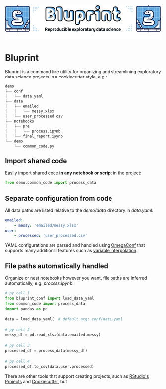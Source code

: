 ![logo](docs/source/images/bluprint_logo.png)

# Bluprint

Bluprint is a command line utility for organizing and streamlining exploratory data science projects in a cookiecutter style, e.g.:

```
demo
├── conf
│   └── data.yaml
├── data
│   ├── emailed
│   │   └── messy.xlsx
│   └── user_processed.csv
├── notebooks
│   ├── pre
│   │   └── process.ipynb
│   └── final_report.ipynb
└── demo
    └── common_code.py

```

## Import shared code

Easily import shared code **in any notebook or script** in the project:

```py
from demo.common_code import process_data
```

## Separate configuration from code

All data paths are listed relative to the *demo/data* directory in *data.yaml*:

```yaml
emailed:
	- messy: 'emailed/messy.xlsx'
user:
	- processed: 'user_processed.csv'
```

YAML configurations are parsed and handled using [OmegaConf]() that supports many additional features such as [variable interpolation]().

## File paths automatically handled

Organize or nest notebooks however you want, file paths are inferred automatically, e.g. *process.ipynb*:

```py
# py cell 1
from bluprint_conf import load_data_yaml
from common_code import process_data
import pandas as pd

data = load_data_yaml() # default arg: conf/data.yaml

# py cell 2
messy_df = pd.read_xlsx(data.emailed.messy)

# py cell 3
processed_df = process_data(messy_df)

# py cell 4
processed_df.to_csv(data.user.processed)
```


There are other tools that support creating projects, such as
[RStudio's Projects](https://r4ds.hadley.nz/workflow-scripts.html) and
[Cookiecutter](https://drivendata.github.io/cookiecutter-data-science/), but 



